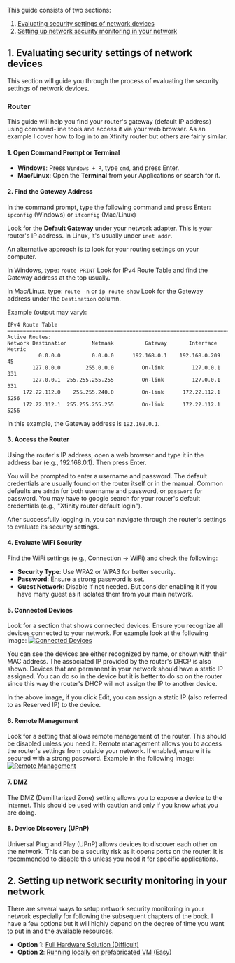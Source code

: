 This guide consists of two sections:
1. [Evaluating security settings of network devices](#networkdevices)
2. [Setting up network security monitoring in your network](#nsm)

<a name="networkdevices"></a>
## 1. Evaluating security settings of network devices
This section will guide you through the process of evaluating the security settings of network devices.

### Router
This guide will help you find your router's gateway (default IP address) using command-line tools and access it via your web browser. As an example I cover how to log in to an Xfinity router but others are fairly similar.

#### 1. Open Command Prompt or Terminal
- **Windows**: Press `Windows + R`, type `cmd`, and press Enter.
- **Mac/Linux**: Open the **Terminal** from your Applications or search for it.

#### 2. Find the Gateway Address

In the command prompt, type the following command and press Enter:
```ipconfig``` (Windows) or ```ifconfig``` (Mac/Linux)

Look for the **Default Gateway** under your network adapter. This is your router's IP address. In Linux, it's usually under `inet addr`.

An alternative approach is to look for your routing settings on your computer.

In Windows, type:
```route PRINT```
Look for IPv4 Route Table and find the Gateway address at the top usually.

In Mac/Linux, type:
```route -n``` or ```ip route show```
Look for the Gateway address under the `Destination` column.

Example (output may vary):
```
IPv4 Route Table
===========================================================================
Active Routes:
Network Destination        Netmask          Gateway       Interface  Metric
          0.0.0.0          0.0.0.0      192.168.0.1    192.168.0.209     45
        127.0.0.0        255.0.0.0         On-link         127.0.0.1    331
        127.0.0.1  255.255.255.255         On-link         127.0.0.1    331
     172.22.112.0    255.255.240.0         On-link      172.22.112.1   5256
     172.22.112.1  255.255.255.255         On-link      172.22.112.1   5256
```

In this example, the Gateway address is `192.168.0.1`.

#### 3. Access the Router
Using the router's IP address, open a web browser and type it in the address bar (e.g., 192.168.0.1). Then press Enter.

You will be prompted to enter a username and password. The default credentials are usually found on the router itself or in the manual. Common defaults are `admin` for both username and password, or `password` for password. You may have to google search for your router's default credentials (e.g., "Xfinity router default login").

After successfully logging in, you can navigate through the router's settings to evaluate its security settings.

#### 4. Evaluate WiFi Security
Find the WiFi settings (e.g., Connection -> WiFi) and check the following:
- **Security Type**: Use WPA2 or WPA3 for better security.
- **Password**: Ensure a strong password is set.
- **Guest Network**: Disable if not needed. But consider enabling it if you have many guest as it isolates them from your main network.

#### 5. Connected Devices
Look for a section that shows connected devices. Ensure you recognize all devices connected to your network. For example look at the following image:
[![Connected Devices](img/connected-devices.png)](img/connected-devices.png)

You can see the devices are either recognized by name, or shown with their MAC address. The associated IP provided by the router's DHCP is also shown. Devices that are permanent in your network should have a static IP assigned. You can do so in the device but it is better to do so on the router since this way the router's DHCP will not assign the IP to another device.

In the above image, if you click Edit, you can assign a static IP (also referred to as Reserved IP) to the device.

#### 6. Remote Management
Look for a setting that allows remote management of the router. This should be disabled unless you need it. Remote management allows you to access the router's settings from outside your network. If enabled, ensure it is secured with a strong password. Example in the following image:
[![Remote Management](img/remote-management.png)](img/remote-management.png)

#### 7. DMZ
The DMZ (Demilitarized Zone) setting allows you to expose a device to the internet. This should be used with caution and only if you know what you are doing.

#### 8. Device Discovery (UPnP)
Universal Plug and Play (UPnP) allows devices to discover each other on the network. This can be a security risk as it opens ports on the router. It is recommended to disable this unless you need it for specific applications.

<a name="nsm"></a>
## 2. Setting up network security monitoring in your network

There are several ways to setup network security monitoring in your network especially for following the subsequent chapters of the book. I have a few options but it will highly depend on the degree of time you want to put in and the available resources.

- **Option 1**: [Full Hardware Solution (Difficult)](../chapter_02/full-hardware-solution.md)
- **Option 2**: [Running locally on prefabricated VM (Easy)](../chapter_02/running-locally-on-prefabricated-vm.md)

<a name="nsm-hardware"></a>
